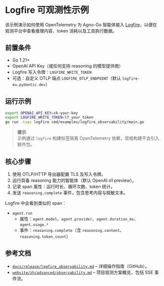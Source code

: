# Logfire 可观测性示例

该示例演示如何使用 OpenTelemetry 为 Agno-Go 智能体接入 [Logfire](https://logfire.dev)，以便在观测平台中查看推理内容、token 消耗以及工具执行数据。

## 前置条件

- Go 1.21+
- OpenAI API Key（或任何支持 reasoning 的模型提供商）
- Logfire 写入令牌：`LOGFIRE_WRITE_TOKEN`
- 可选：自定义 OTLP 端点 `LOGFIRE_OTLP_ENDPOINT`（默认 `logfire-eu.pydantic.dev`）

## 运行示例

```bash
export OPENAI_API_KEY=sk-your-key
export LOGFIRE_WRITE_TOKEN=lf_your_token
go run -tags logfire cmd/examples/logfire_observability/main.go
```

> **提示**  
> 示例通过 `logfire` 构建标签隔离 OpenTelemetry 依赖，常规构建不会引入额外包。

## 核心步骤

1. 使用 OTLP/HTTP 导出器配置 TLS 及写入令牌。
2. 运行具备 reasoning 能力的智能体（默认 OpenAI o1 preview）。
3. 记录 span 属性：运行时长、循环次数、token 统计。
4. 发送 `reasoning.complete` 事件，包含思考内容与脱敏文本。

Logfire 中会看到类似的 span：

- `agent.run`
  - 属性：`agent.model`、`agent.provider`、`agent.duration_ms`、`agent.usage.*`
  - 事件：`reasoning.complete`（含 `reasoning.content`、`reasoning.token_count`）

## 参考文档

- [`docs/release/logfire_observability.md`](https://github.com/rexleimo/agno-Go/blob/main/docs/release/logfire_observability.md) – 详细操作指南（GitHub）。
- [`website/zh/advanced/observability.md`](../advanced/observability.md) – 项目观测方案概览，包括 SSE 事件流。
